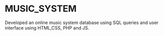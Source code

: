 # MUSIC_SYSTEM
Developed an online music system database using SQL queries and user interface using HTML,CSS, PHP and JS.

